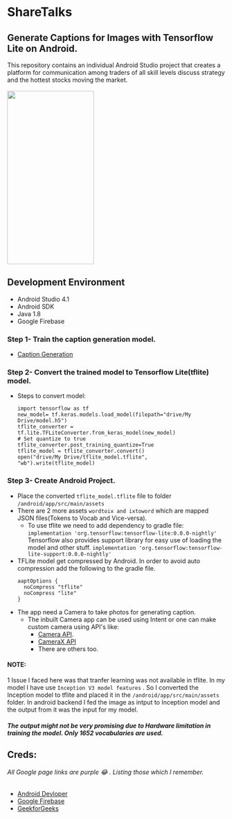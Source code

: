 # ShareTalks
## Generate Captions for Images with Tensorflow Lite on Android.
This repository contains an individual Android Studio project that creates a platform for communication among traders of all skill levels discuss strategy and the hottest stocks moving the market. 
</br>
</br>
<img src="example.gif" width="200" height="400" />
## Development Environment
- Android Studio 4.1
- Android SDK
- Java 1.8
- Google Firebase
### Step 1- Train the caption generation model.
  - [Caption Generation](https://github.com/harshbisht95/image-captioning.git)
### Step 2- Convert the trained model to Tensorflow Lite(tflite) model.
  - Steps to convert model:
    ```
    import tensorflow as tf
    new_model= tf.keras.models.load_model(filepath="drive/My Drive/model.h5")
    tflite_converter = tf.lite.TFLiteConverter.from_keras_model(new_model)
    # Set quantize to true 
    tflite_converter.post_training_quantize=True
    tflite_model = tflite_converter.convert()
    open("drive/My Drive/tflite_model.tflite", "wb").write(tflite_model)
    ```
### Step 3- Create Android Project.
  - Place the converted ```tflite_model.tflite``` file to folder ``` /android/app/src/main/assets ```
  - There are 2 more assets ``` wordtoix and ixtoword ``` which are mapped JSON files(Tokens to Vocab and Vice-versa).
    - To use tflite we need to add dependency to gradle file: 
    ``` implementation 'org.tensorflow:tensorflow-lite:0.0.0-nightly' ```
    Tensorflow also provides support library for easy use of loading the model and other stuff.
    ``` implementation 'org.tensorflow:tensorflow-lite-support:0.0.0-nightly' ```
  - TFLite model get compressed by Android. In order to avoid auto compression add the following to the gradle file.
    ```
    aaptOptions {
      noCompress "tflite"
      noCompress "lite"
    }
    ```
  - The app need a Camera to take photos for generating caption.
    - The inbuilt Camera app can be used using Intent or one can make custom camera using API's like:
      - [Camera API](https://developer.android.com/guide/topics/media/camera).
      - [CameraX API](https://developer.android.com/training/camerax)
      - There are others too.
#### NOTE: 
1 Issue I faced here was that tranfer learning was not available in tflite. In my model I have use ``` Inception V3 model features ``` .
So I converted the Inception model to tflite and placed it in the ``` /android/app/src/main/assets ``` folder. In android backend I fed the image as intput to
Inception model and the output from it was the input for my model. 
##### The output might not be very promising due to Hardware limitation in training the model. Only 1652 vocabularies are used.
## Creds: </br> 
###### All Google page links are purple :joy: . Listing those which I remember.
  - [Android Devloper](https://developer.android.com/)
  - [Google Firebase](https://firebase.google.com/)
  - [GeekforGeeks](https://www.geeksforgeeks.org/how-to-use-firebase-firestore-as-a-realtime-database-in-android/)
